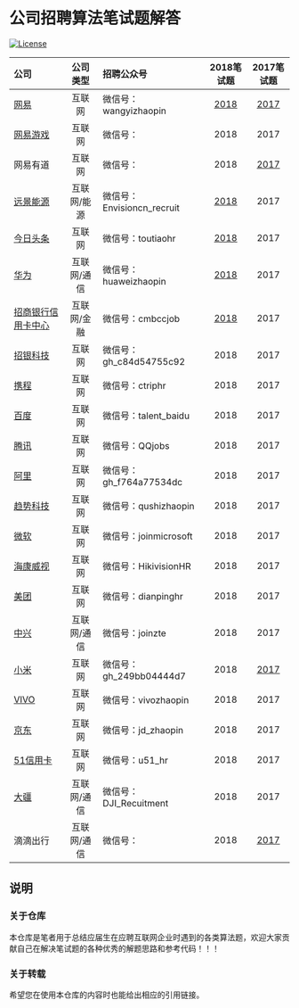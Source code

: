 # 公司招聘算法笔试题解答

<a href="https://github.com/LyricYang/Internet-Recruiting-Algorithm-Problems/blob/master/LICENSE"><img src="https://img.shields.io/npm/l/dayjs.svg?style=flat-square" alt="License"></a>

|公司|公司类型|招聘公众号|2018笔试题|2017笔试题|
|:---|:----:|:----|:---:|:---:|
|[网易](http://campus.163.com/#/home)|互联网|微信号：wangyizhaopin|[2018](https://github.com/LyricYang/Internet-Recruiting-Algorithm-Problems/blob/master/NETEASE/Problem%20Description%202018.md)|[2017](https://github.com/LyricYang/Internet-Recruiting-Algorithm-Problems/blob/master/NETEASE/Problem%20Description%202017.md)|
|[网易游戏](http://game.campus.163.com/index.html)|互联网|微信号：|2018|2017|
|网易有道|互联网|微信号：|2018|[2017](https://github.com/LyricYang/Internet-Recruiting-Algorithm-Problems/blob/master/YOUDAO/Problem%20Description%202017.md)|
|[远景能源](https://recruit.envisioncn.com/)|互联网/能源|微信号：Envisioncn_recruit|[2018](https://github.com/LyricYang/Internet-Recruiting-Algorithm-Problems/blob/master/ENVISION/Problem%20Description%202018.md)|2017|
|[今日头条](https://job.toutiao.com/campus/position)|互联网|微信号：toutiaohr|[2018](https://github.com/LyricYang/Internet-Recruiting-Algorithm-Problems/blob/master/TOUTIAO/Problem%20Description%202018.md)|2017|
|[华为](http://career.huawei.com/reccampportal/campus4_index.html#campus4/pages/home/freshGraduate.html?type=2&faqtype=1)|互联网/通信|微信号：huaweizhaopin|[2018](https://github.com/LyricYang/Internet-Recruiting-Algorithm-Problems/blob/master/HUAWEI/Problem%20Description%202018.md)|2017|
|[招商银行信用卡中心](http://cmbcc.zhiye.com/campus)|互联网/金融|微信号：cmbccjob|[2018](https://github.com/LyricYang/Internet-Recruiting-Algorithm-Problems/blob/master/MERCHANTSBANK/Problem%20Description%202018.md)|2017|
|[招银科技](https://cmbnt.cmbchina.com/bulletin/cmbnt2018/index.html)|互联网|微信号：gh_c84d54755c92|2018|2017|
|[携程](http://campus.ctrip.com/)|互联网|微信号：ctriphr|2018|2017|
|[百度](https://talent.baidu.com/external/baidu/campus.html#/campus)|互联网|微信号：talent_baidu|2018|2017|
|[腾讯](https://join.qq.com/index.php)|互联网|微信号：QQjobs|2018|2017|
|[阿里](https://campus.alibaba.com/index.htm)|互联网|微信号：gh_f764a77534dc|2018|2017|
|[趋势科技](http://campus.51job.com/trendmicro2018/job.html)|互联网|微信号：qushizhaopin|2018|2017|
|[微软](http://www.joinms.com/cn_c/index.html)|互联网|微信号：joinmicrosoft|2018|2017|
|[海康威视](http://campus.hikvision.com/home)|互联网|微信号：HikivisionHR|2018|2017|
|[美团](https://campus.meituan.com/#/)|互联网|微信号：dianpinghr|2018|2017|
|[中兴](http://job.zte.com.cn/)|互联网/通信|微信号：joinzte|2018|2017|
|[小米](http://hr.xiaomi.com/campus/process)|互联网|微信号：gh_249bb04444d7|2018|[2017](https://github.com/LyricYang/Internet-Recruiting-Algorithm-Problems/blob/master/MI/Problem%20Description%202017.md)|
|[VIVO](http://hr.vivo.com/wt/vivo/web/index/CompvivoPagerecruit_School)|互联网|微信号：vivozhaopin|2018|2017|
|[京东](http://campus.jd.com/home)|互联网|微信号：jd_zhaopin|2018|2017|
|[51信用卡](http://job.u51.com/Campus/)|互联网|微信号：u51_hr|2018|2017|
|[大疆](https://we.dji.com/zh-CN/)|互联网/通信|微信号：DJI_Recuitment|2018|2017|
|滴滴出行|互联网/通信|微信号：|2018|[2017](https://github.com/LyricYang/Internet-Recruiting-Algorithm-Problems/blob/master/DIDI/Problem%20Description%202017.md)|

## 说明

### 关于仓库

本仓库是笔者用于总结应届生在应聘互联网企业时遇到的各类算法题，欢迎大家贡献自己在解决笔试题的各种优秀的解题思路和参考代码！！！

### 关于转载

希望您在使用本仓库的内容时也能给出相应的引用链接。
